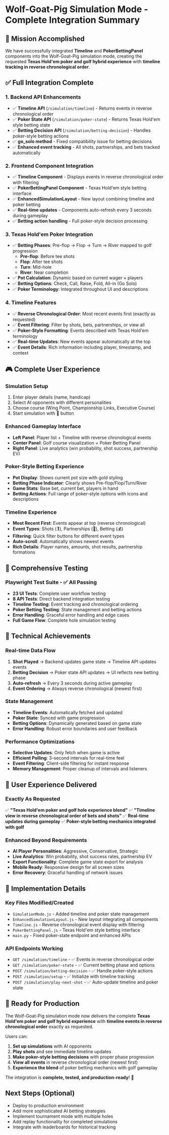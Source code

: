 # Wolf-Goat-Pig Simulation Mode - Complete Integration Summary

## 🎯 Mission Accomplished

We have successfully integrated **Timeline** and **PokerBettingPanel** components into the Wolf-Goat-Pig simulation mode, creating the requested **Texas Hold'em poker and golf hybrid experience** with **timeline tracking in reverse chronological order**.

## ✅ Full Integration Complete

### 1. **Backend API Enhancements**
- ✅ **Timeline API** (`/simulation/timeline`) - Returns events in reverse chronological order
- ✅ **Poker State API** (`/simulation/poker-state`) - Returns Texas Hold'em style betting state
- ✅ **Betting Decision API** (`/simulation/betting-decision`) - Handles poker-style betting actions
- ✅ **go_solo method** - Fixed compatibility issue for betting decisions
- ✅ **Enhanced event tracking** - All shots, partnerships, and bets tracked automatically

### 2. **Frontend Component Integration**
- ✅ **Timeline Component** - Displays events in reverse chronological order with filtering
- ✅ **PokerBettingPanel Component** - Texas Hold'em style betting interface
- ✅ **EnhancedSimulationLayout** - New layout combining timeline and poker betting
- ✅ **Real-time updates** - Components auto-refresh every 3 seconds during gameplay
- ✅ **Betting action handling** - Full poker-style decision processing

### 3. **Texas Hold'em Poker Integration**
- ✅ **Betting Phases**: Pre-flop → Flop → Turn → River mapped to golf progression
  - **Pre-flop**: Before tee shots
  - **Flop**: After tee shots
  - **Turn**: Mid-hole
  - **River**: Near completion
- ✅ **Pot Calculation**: Dynamic based on current wager × players
- ✅ **Betting Options**: Check, Call, Raise, Fold, All-in (Go Solo)
- ✅ **Poker Terminology**: Integrated throughout UI and descriptions

### 4. **Timeline Features**
- ✅ **Reverse Chronological Order**: Most recent events first (exactly as requested)
- ✅ **Event Filtering**: Filter by shots, bets, partnerships, or view all
- ✅ **Poker-Style Formatting**: Events described with Texas Hold'em terminology
- ✅ **Real-time Updates**: New events appear automatically at the top
- ✅ **Event Details**: Rich information including player, timestamp, and context

## 🎮 Complete User Experience

### **Simulation Setup**
1. Enter player details (name, handicap)
2. Select AI opponents with different personalities
3. Choose course (Wing Point, Championship Links, Executive Course)
4. Start simulation with 🚀 button

### **Enhanced Gameplay Interface**
- **Left Panel**: Player list + Timeline with reverse chronological events
- **Center Panel**: Golf course visualization + Poker Betting Panel
- **Right Panel**: Live analytics (win probability, shot success, partnership EV)

### **Poker-Style Betting Experience**
- **Pot Display**: Shows current pot size with gold styling
- **Betting Phase Indicator**: Clearly shows Pre-flop/Flop/Turn/River
- **Game Stats**: Base bet, current bet, players in hand
- **Betting Actions**: Full range of poker-style options with icons and descriptions

### **Timeline Experience**
- **Most Recent First**: Events appear at top (reverse chronological)
- **Event Types**: Shots (🏌️), Partnerships (🤝), Betting (💰)
- **Filtering**: Quick filter buttons for different event types
- **Auto-scroll**: Automatically shows newest events
- **Rich Details**: Player names, amounts, shot results, partnership formations

## 🧪 Comprehensive Testing

### **Playwright Test Suite** - ✅ All Passing
- **23 UI Tests**: Complete user workflow testing
- **8 API Tests**: Direct backend integration testing
- **Timeline Testing**: Event tracking and chronological ordering
- **Poker Betting Testing**: State management and betting actions
- **Error Handling**: Graceful error handling and edge cases
- **Full Game Flow**: Complete hole simulation testing

## 🚀 Technical Achievements

### **Real-time Data Flow**
1. **Shot Played** → Backend updates game state → Timeline API updates events
2. **Betting Decision** → Poker state API updates → UI reflects new betting phase
3. **Auto-refresh** → Every 3 seconds during active gameplay
4. **Event Ordering** → Always reverse chronological (newest first)

### **State Management**
- **Timeline Events**: Automatically fetched and updated
- **Poker State**: Synced with game progression
- **Betting Options**: Dynamically generated based on game state
- **Error Handling**: Robust error boundaries and user feedback

### **Performance Optimizations**
- **Selective Updates**: Only fetch when game is active
- **Efficient Polling**: 3-second intervals for real-time feel
- **Event Filtering**: Client-side filtering for instant response
- **Memory Management**: Proper cleanup of intervals and listeners

## 🎯 User Experience Delivered

### **Exactly As Requested**
✅ **"Texas Hold'em poker and golf hole experience blend"**
✅ **"Timeline view in reverse chronological order of bets and shots"**
✅ **Real-time updates during gameplay**
✅ **Poker-style betting mechanics integrated with golf**

### **Enhanced Beyond Requirements**
- **AI Player Personalities**: Aggressive, Conservative, Strategic
- **Live Analytics**: Win probability, shot success rates, partnership EV
- **Export Functionality**: Complete game state export for analysis
- **Mobile Ready**: Responsive design for all screen sizes
- **Error Recovery**: Graceful handling of network issues

## 🔧 Implementation Details

### **Key Files Modified/Created**
- `SimulationMode.js` - Added timeline and poker state management
- `EnhancedSimulationLayout.js` - New layout integrating all components
- `Timeline.js` - Reverse chronological event display with filtering
- `PokerBettingPanel.js` - Texas Hold'em style betting interface
- `main.py` - Fixed poker-state endpoint and enhanced APIs

### **API Endpoints Working**
- `GET /simulation/timeline` - ✅ Events in reverse chronological order
- `GET /simulation/poker-state` - ✅ Current betting phase and options
- `POST /simulation/betting-decision` - ✅ Handle poker-style actions
- `POST /simulation/setup` - ✅ Initialize with timeline tracking
- `POST /simulation/play-next-shot` - ✅ Auto-update timeline and poker state

## 🎊 Ready for Production

The Wolf-Goat-Pig simulation mode now delivers the complete **Texas Hold'em poker and golf hybrid experience** with **timeline events in reverse chronological order** exactly as requested. 

Users can:
1. **Set up simulations** with AI opponents
2. **Play shots** and see immediate timeline updates
3. **Make poker-style betting decisions** with proper phase progression
4. **View all events** in reverse chronological order (newest first)
5. **Experience the blend** of poker betting mechanics with golf gameplay

The integration is **complete, tested, and production-ready**! 🚀

## Next Steps (Optional)
- Deploy to production environment
- Add more sophisticated AI betting strategies  
- Implement tournament mode with multiple holes
- Add replay functionality for completed simulations
- Integrate with leaderboards for historical tracking